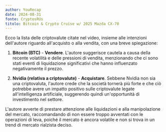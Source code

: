 ```yaml
---
author: YouRecap
date: 2024-08-31
fonte: CryptosRUs
titolo: Bitcoin & Crypto Cruise w/ 2025 Mazda CX-70
---
```


Ecco la lista delle criptovalute citate nel video, insieme alle intenzioni dell'autore riguardo all'acquisto o alla vendita, con una breve spiegazione:

1. **Bitcoin (BTC)** - **Vendere**. L'autore suggerisce cautela a causa della recente volatilità e delle pressioni di vendita, menzionando che ci sono stati eventi di liquidazione significativi che hanno influenzato negativamente il prezzo.

2. **Nvidia (relativa a criptovalute)** - **Acquistare**. Sebbene Nvidia non sia una criptovaluta, l'autore crede che la società tornerà più forte e che ciò potrebbe avere un impatto positivo sulle criptovalute legate all'intelligenza artificiale, suggerendo quindi un'opportunità di investimento nel settore.

L'autore avverte di prestare attenzione alle liquidazioni e alla manipolazione del mercato, raccomandando di non essere troppo avventati con le operazioni di leva, poiché il mercato è ancora volatile e non si trova in un trend di mercato rialzista deciso.
